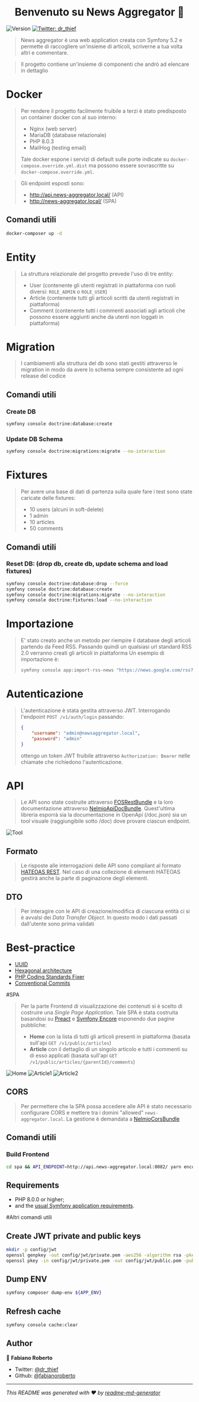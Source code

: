 <h1 align="center">Benvenuto su News Aggregator 👋</h1>
<p>
  <img alt="Version" src="https://img.shields.io/badge/version-0.1.1-blue.svg?cacheSeconds=2592000" />
  <a href="https://twitter.com/dr_thief">
    <img alt="Twitter: dr_thief" src="https://img.shields.io/twitter/follow/dr_thief.svg?style=social" target="_blank" />
  </a>
</p>

> News aggregator è una web application creata con Symfony 5.2 e permette di raccogliere un'insieme di articoli, 
> scriverne a tua volta altri e commentare.

> Il progetto contiene un'insieme di componenti che andrò ad elencare in dettaglio

# Docker

> Per rendere il progetto facilmente fruibile a terzi è stato predisposto un container docker con al suo interno:
> 
> * Nginx (web server)
> * MariaDB (database relazionale)
> * PHP 8.0.3 
> * MailHog (testing email)
> 
> Tale docker espone i servizi di default sulle porte indicate su `docker-compose.override.yml.dist` ma possono essere 
> sovrascritte su `docker-compose.override.yml`.

> Gli endpoint esposti sono:
> 
> * http://api.news-aggregator.local/ (API)
> * http://news-aggregator.local/ (SPA)

## Comandi utili

```sh
docker-composer up -d
```

# Entity

> La struttura relazionale del progetto prevede l'uso di tre entity:
> 
> * User (contenente gli utenti registrati in piattaforma con ruoli diversi: `ROLE_ADMIN` o `ROLE_USER`)
> * Article (contenente tutti gli articoli scritti da utenti registrati in piattaforma)
> * Comment (contenente tutti i commenti associati agli articoli che possono essere aggiunti anche da utenti non loggati in piattaforma)

# Migration

> I cambiamenti alla struttura del db sono stati gestiti attraverso le migration in modo da avere lo schema sempre consistente
> ad ogni release del codice

## Comandi utili

### Create DB
```sh
symfony console doctrine:database:create
```

### Update DB Schema
```sh
symfony console doctrine:migrations:migrate --no-interaction
```

# Fixtures

> Per avere una base di dati di partenza sulla quale fare i test sono state caricate delle fixtures:
> 
> * 10 users (alcuni in soft-delete)
> * 1 admin
> * 10 articles
> * 50 comments

## Comandi utili

### Reset DB: (drop db, create db, update schema and load fixtures)
```sh
symfony console doctrine:database:drop --force
symfony console doctrine:database:create
symfony console doctrine:migrations:migrate --no-interaction
symfony console doctrine:fixtures:load --no-interaction
```

# Importazione

> E' stato creato anche un metodo per riempire il database degli articoli partendo da Feed RSS.
> Passando quindi un qualsiasi url standard RSS 2.0 verranno creati gli articoli in piattaforma
> Un esempio di importazione è:
>
> ```sh
> symfony console app:import-rss-news "https://news.google.com/rss?hl=it&gl=IT&ceid=IT:it"
> ```

# Autenticazione

> L'autenticazione è stata gestita attraverso JWT. Interrogando l'endpoint `POST /v1/auth/login` passando:
> ```json
> {
>     "username": "admin@newsaggregator.local",
>     "password": "admin"
> }
>```
> 
> ottengo un token JWT fruibile attraverso `Authorization: Bearer` nelle chiamate che richiedono l'autenticazione.

# API

> Le API sono state costruite attraverso [FOSRestBundle](https://github.com/FriendsOfSymfony/FOSRestBundle) e la loro
> documentazione attraverso [NelmioApiDocBundle](https://github.com/nelmio/NelmioApiDocBundle). Quest'ultima libreria 
> esporrà sia la documentazione in OpenApi (/doc.json) sia un tool visuale (raggiungibile sotto /doc) dove provare 
> ciascun endpoint.

![Tool](docs/images/api-doc.png)

## Formato

> Le risposte alle interrogazioni delle API sono compliant al formato [HATEOAS REST](https://github.com/willdurand/Hateoas).
> Nel caso di una collezione di elementi HATEOAS gestirà anche la parte di paginazione degli elementi.

## DTO

> Per interagire con le API di creazione/modifica di ciascuna entità ci si è avvalsi dei *Data Transfer Object*.
> In questo modo i dati passati dall'utente sono prima validati

# Best-practice

* [UUID](https://symfony.com/doc/current/components/uid.html) 
* [Hexagonal architecture](https://en.wikipedia.org/wiki/Hexagonal_architecture_(software))
* [PHP Coding Standards Fixer](https://github.com/FriendsOfPHP/PHP-CS-Fixer)
* [Conventional Commits](https://www.conventionalcommits.org/en/v1.0.0/)

#SPA

> Per la parte Frontend di visualizzazione dei contenuti si è scelto di costruire una *Single Page Application*.
> Tale SPA è stata costruita basandosi su [Preact](https://preactjs.com/) e 
> [Symfony Encore](https://symfony.com/doc/current/frontend.html) esponendo due pagine pubbliche:
> 
> * **Home** con la lista di tutti gli articoli presenti in piattaforma (basata sull'api `GET /v1/public/articles`)
> * **Article** con il dettaglio di un singolo articolo e tutti i commenti su di esso applicati (basata sull'api `GET /v1/public/articles/{parentId}/comments`)

![Home](docs/images/spa-home.png)
![Article1](docs/images/spa-article-1.png)
![Article2](docs/images/spa-article-2.png)

## CORS

> Per permettere che la SPA possa accedere alle API è stato necessario configurare CORS e mettere tra i domini "allowed"
> `news-aggregator.local`. La gestione è demandata a [NelmioCorsBundle](https://github.com/nelmio/NelmioCorsBundle)

## Comandi utili

### Build Frontend

```sh
cd spa && API_ENDPOINT=http://api.news-aggregator.local:8082/ yarn encore dev
```

## Requirements

* PHP 8.0.0 or higher;
* and the [usual Symfony application requirements][1].

#Altri comandi utili

## Create JWT private and public keys

```sh
mkdir -p config/jwt
openssl genpkey -out config/jwt/private.pem -aes256 -algorithm rsa -pkeyopt rsa_keygen_bits:4096 -pass pass:${JWT_PASSPHRASE}
openssl pkey -in config/jwt/private.pem -out config/jwt/public.pem -pubout -passin pass:${JWT_PASSPHRASE}
```

## Dump ENV
```sh
symfony composer dump-env ${APP_ENV}
```

## Refresh cache
```sh
symfony console cache:clear
```

## Author

👤 **Fabiano Roberto**

* Twitter: [@dr_thief](https://twitter.com/dr_thief)
* Github: [@fabianoroberto](https://github.com/fabianoroberto)

***
_This README was generated with ❤️ by [readme-md-generator](https://github.com/kefranabg/readme-md-generator)_

[1]: https://symfony.com/doc/current/reference/requirements.html
